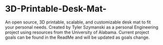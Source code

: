 # 3D-Printable-Desk-Mat-
An open source, 3D printable, scalable, and customizable desk mat to fit your personal needs. Created by Tyler Szymanski as a personal Engineering project using resources from the University of Alabama. Current project goals can be found in the ReadMe and will be updated as goals change. 
